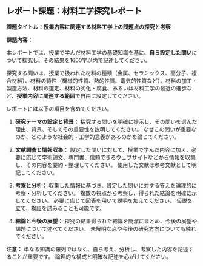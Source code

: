 ## レポート課題：材料工学探究レポート

**課題タイトル：授業内容に関連する材料工学上の問題点の探究と考察**

**課題内容：**

本レポートでは、授業で学んだ材料工学の基礎知識を基に、**自ら設定した問い**について探究し、その結果を1600字以内で記述してください。

探究する問いは、授業で扱われた材料の種類（金属、セラミックス、高分子、複合材料）、材料の特性（機械的性質、熱的性質、電気的性質など）、材料の加工・製造方法、材料の選定、材料の劣化・腐食、あるいは材料工学の最近の進歩など、**授業内容に関連する範囲**で自由に設定してください。

レポートには以下の項目を含めてください。

1. **研究テーマの設定と背景：**  探究する問いを明確に提示し、その問いを選んだ理由、背景、そしてその重要性を説明してください。  なぜこの問いが重要なのか、どのような社会的・工学的意義があるのかを論じてください。

2. **文献調査と情報収集：**  設定した問いに対して、授業で学んだ内容に加え、必要に応じて学術論文、専門書、信頼できるウェブサイトなどから情報を収集し、その内容を要約・整理してください。  使用した文献は参考文献として明記してください。

3. **考察と分析：**  収集した情報に基づき、設定した問いに対する答えを論理的に考察・分析してください。  複数の視点から考察し、得られた結論を明確に示してください。  必要に応じて図表を用いて説明を加えてください。  仮説を立て、検証を試みることも可能です。

4. **結論と今後の展望：**  探究の結果得られた結論を簡潔にまとめ、今後の展望や課題について述べてください。  未解明な点や今後の研究方向についても触れてください。


**注意：**  単なる知識の羅列ではなく、自ら考え、分析し、考察した内容を記述することが重要です。  論理的な構成と明確な記述を心がけてください。
